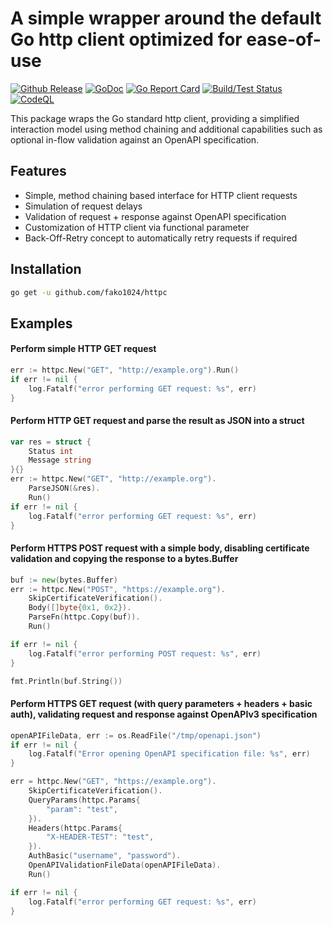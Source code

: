 # A simple wrapper around the default Go http client optimized for ease-of-use

[![Github Release](https://img.shields.io/github/release/fako1024/httpc.svg)](https://github.com/fako1024/httpc/releases)
[![GoDoc](https://godoc.org/github.com/fako1024/httpc?status.svg)](https://godoc.org/github.com/fako1024/httpc/)
[![Go Report Card](https://goreportcard.com/badge/github.com/fako1024/httpc)](https://goreportcard.com/report/github.com/fako1024/httpc)
[![Build/Test Status](https://github.com/fako1024/httpc/workflows/Go/badge.svg)](https://github.com/fako1024/httpc/actions?query=workflow%3AGo)
[![CodeQL](https://github.com/fako1024/httpc/actions/workflows/codeql-analysis.yml/badge.svg)](https://github.com/fako1024/httpc/actions/workflows/codeql-analysis.yml)

This package wraps the Go standard http client, providing a simplified interaction model using method chaining and additional capabilities such as optional in-flow validation against an OpenAPI specification.

## Features
- Simple, method chaining based interface for HTTP client requests
- Simulation of request delays
- Validation of request + response against OpenAPI specification
- Customization of HTTP client via functional parameter
- Back-Off-Retry concept to automatically retry requests if required

## Installation
```bash
go get -u github.com/fako1024/httpc
```

## Examples
#### Perform simple HTTP GET request
```go
err := httpc.New("GET", "http://example.org").Run()
if err != nil {
	log.Fatalf("error performing GET request: %s", err)
}
```

#### Perform HTTP GET request and parse the result as JSON into a struct
```go
var res = struct {
	Status int
	Message string
}{}
err := httpc.New("GET", "http://example.org").
	ParseJSON(&res).
	Run()
if err != nil {
	log.Fatalf("error performing GET request: %s", err)
}
```

#### Perform HTTPS POST request with a simple body, disabling certificate validation and copying the response to a bytes.Buffer
```go
buf := new(bytes.Buffer)
err := httpc.New("POST", "https://example.org").
	SkipCertificateVerification().
	Body([]byte{0x1, 0x2}).
	ParseFn(httpc.Copy(buf)).
	Run()

if err != nil {
    log.Fatalf("error performing POST request: %s", err)
}

fmt.Println(buf.String())
```

#### Perform HTTPS GET request (with query parameters + headers + basic auth), validating request and response against OpenAPIv3 specification
```go
openAPIFileData, err := os.ReadFile("/tmp/openapi.json")
if err != nil {
	log.Fatalf("Error opening OpenAPI specification file: %s", err)
}

err = httpc.New("GET", "https://example.org").
	SkipCertificateVerification().
	QueryParams(httpc.Params{
		"param": "test",
	}).
	Headers(httpc.Params{
		"X-HEADER-TEST": "test",
	}).
	AuthBasic("username", "password").
	OpenAPIValidationFileData(openAPIFileData).
	Run()

if err != nil {
	log.Fatalf("error performing GET request: %s", err)
}
```

